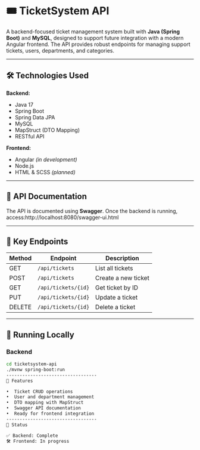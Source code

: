 # 🎟️ TicketSystem API

A backend-focused ticket management system built with **Java (Spring Boot)** and **MySQL**, designed to support future integration with a modern Angular frontend. The API provides robust endpoints for managing support tickets, users, departments, and categories.

---

## 🛠️ Technologies Used

**Backend:**
- Java 17
- Spring Boot
- Spring Data JPA
- MySQL
- MapStruct (DTO Mapping)
- RESTful API

**Frontend:**
- Angular *(in development)*
- Node.js
- HTML & SCSS *(planned)*

---

## 📄 API Documentation

The API is documented using **Swagger**. Once the backend is running, access:http://localhost:8080/swagger-ui.html

---

## 🔑 Key Endpoints

| Method | Endpoint             | Description              |
|--------|----------------------|--------------------------|
| GET    | `/api/tickets`       | List all tickets         |
| POST   | `/api/tickets`       | Create a new ticket      |
| GET    | `/api/tickets/{id}`  | Get ticket by ID         |
| PUT    | `/api/tickets/{id}`  | Update a ticket          |
| DELETE | `/api/tickets/{id}`  | Delete a ticket          |

---

## 🚀 Running Locally

### Backend

```bash
cd ticketsystem-api
./mvnw spring-boot:run
----------------------------------
🎯 Features

•  Ticket CRUD operations
•  User and department management
•  DTO mapping with MapStruct
•  Swagger API documentation
•  Ready for frontend integration
----------------------------------
📌 Status

✅ Backend: Complete
🛠️ Frontend: In progress
